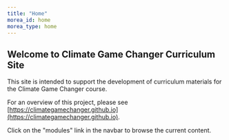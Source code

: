```yaml
---
title: "Home"
morea_id: home
morea_type: home
---
```


## Welcome to Climate Game Changer Curriculum Site

This site is intended to support the development of curriculum materials for the Climate Game Changer course.

For an overview of this project, please see [https://climategamechanger.github.io](https://climategamechanger.github.io).

Click on the "modules" link in the navbar to browse the current content.


